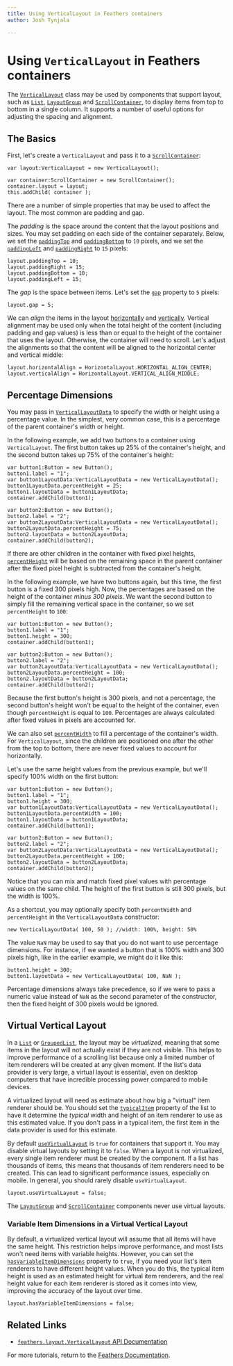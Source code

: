 ```yaml
---
title: Using VerticalLayout in Feathers containers  
author: Josh Tynjala

---
```

# Using `VerticalLayout` in Feathers containers

The [`VerticalLayout`](../api-reference/feathers/layout/VerticalLayout.html) class may be used by components that support layout, such as [`List`](list.html), [`LayoutGroup`](layout-group.html) and [`ScrollContainer`](scroll-container.html), to display items from top to bottom in a single column. It supports a number of useful options for adjusting the spacing and alignment.

## The Basics

First, let's create a `VerticalLayout` and pass it to a [`ScrollContainer`](scroll-container.html):

``` code
var layout:VerticalLayout = new VerticalLayout();
 
var container:ScrollContainer = new ScrollContainer();
container.layout = layout;
this.addChild( container );
```

There are a number of simple properties that may be used to affect the layout. The most common are padding and gap.

The *padding* is the space around the content that the layout positions and sizes. You may set padding on each side of the container separately. Below, we set the [`paddingTop`](../api-reference/feathers/layout/VerticalLayout.html#paddingTop) and [`paddingBottom`](../api-reference/feathers/layout/VerticalLayout.html#paddingBottom) to `10` pixels, and we set the [`paddingLeft`](../api-reference/feathers/layout/VerticalLayout.html#paddingLeft) and [`paddingRight`](../api-reference/feathers/layout/VerticalLayout.html#paddingRight) to `15` pixels:

``` code
layout.paddingTop = 10;
layout.paddingRight = 15;
layout.paddingBottom = 10;
layout.paddingLeft = 15;
```

The *gap* is the space between items. Let's set the [`gap`](../api-reference/feathers/layout/VerticalLayout.html#gap) property to `5` pixels:

``` code
layout.gap = 5;
```

We can *align* the items in the layout [horizontally](../api-reference/feathers/layout/VerticalLayout.html#horizontalAlign) and [vertically](../api-reference/feathers/layout/VerticalLayout.html#verticalAlign). Vertical alignment may be used only when the total height of the content (including padding and gap values) is less than or equal to the height of the container that uses the layout. Otherwise, the container will need to scroll. Let's adjust the alignments so that the content will be aligned to the horizontal center and vertical middle:

``` code
layout.horizontalAlign = HorizontalLayout.HORIZONTAL_ALIGN_CENTER;
layout.verticalAlign = HorizontalLayout.VERTICAL_ALIGN_MIDDLE;
```

## Percentage Dimensions

You may pass in [`VerticalLayoutData`](../api-reference/feathers/layout/VerticalLayoutData.html) to specify the width or height using a percentage value. In the simplest, very common case, this is a percentage of the parent container's width or height.

In the following example, we add two buttons to a container using `VerticalLayout`. The first button takes up 25% of the container's height, and the second button takes up 75% of the container's height:

``` code
var button1:Button = new Button();
button1.label = "1";
var button1LayoutData:VerticalLayoutData = new VerticalLayoutData();
button1LayoutData.percentHeight = 25;
button1.layoutData = button1LayoutData;
container.addChild(button1);
 
var button2:Button = new Button();
button2.label = "2";
var button2LayoutData:VerticalLayoutData = new VerticalLayoutData();
button2LayoutData.percentHeight = 75;
button2.layoutData = button2LayoutData;
container.addChild(button2);
```

If there are other children in the container with fixed pixel heights, [`percentHeight`](../api-reference/feathers/layout/VerticalLayoutData.html#percentHeight) will be based on the remaining space in the parent container after the fixed pixel height is subtracted from the container's height.

In the following example, we have two buttons again, but this time, the first button is a fixed 300 pixels high. Now, the percentages are based on the height of the container *minus 300 pixels*. We want the second button to simply fill the remaining vertical space in the container, so we set `percentHeight` to `100`:

``` code
var button1:Button = new Button();
button1.label = "1";
button1.height = 300;
container.addChild(button1);
 
var button2:Button = new Button();
button2.label = "2";
var button2LayoutData:VerticalLayoutData = new VerticalLayoutData();
button2LayoutData.percentHeight = 100;
button2.layoutData = button2LayoutData;
container.addChild(button2);
```

Because the first button's height is 300 pixels, and not a percentage, the second button's height won't be equal to the height of the container, even though `percentHeight` is equal to `100`. Percentages are always calculated after fixed values in pixels are accounted for.

We can also set [`percentWidth`](../api-reference/feathers/layout/VerticalLayoutData.html#percentWidth) to fill a percentage of the container's width. For `VerticalLayout`, since the children are positioned one after the other from the top to bottom, there are never fixed values to account for horizontally.

Let's use the same height values from the previous example, but we'll specify 100% width on the first button:

``` code
var button1:Button = new Button();
button1.label = "1";
button1.height = 300;
var button1LayoutData:VerticalLayoutData = new VerticalLayoutData();
button1LayoutData.percentWidth = 100;
button1.layoutData = button1LayoutData;
container.addChild(button1);
 
var button2:Button = new Button();
button2.label = "2";
var button2LayoutData:VerticalLayoutData = new VerticalLayoutData();
button2LayoutData.percentHeight = 100;
button2.layoutData = button2LayoutData;
container.addChild(button2);
```

Notice that you can mix and match fixed pixel values with percentage values on the same child. The height of the first button is still 300 pixels, but the width is 100%.

As a shortcut, you may optionally specify both `percentWidth` and `percentHeight` in the `VerticalLayoutData` constructor:

``` code
new VerticalLayoutData( 100, 50 ); //width: 100%, height: 50%
```

The value `NaN` may be used to say that you do not want to use percentage dimensions. For instance, if we wanted a button that is 100% width and 300 pixels high, like in the earlier example, we might do it like this:

``` code
button1.height = 300;
button1.layoutData = new VerticalLayoutData( 100, NaN );
```

Percentage dimensions always take precedence, so if we were to pass a numeric value instead of `NaN` as the second parameter of the constructor, then the fixed height of 300 pixels would be ignored.

## Virtual Vertical Layout

In a [`List`](list.html) or [`GroupedList`](grouped-list.html), the layout may be *virtualized*, meaning that some items in the layout will not actually exist if they are not visible. This helps to improve performance of a scrolling list because only a limited number of item renderers will be created at any given moment. If the list's data provider is very large, a virtual layout is essential, even on desktop computers that have incredible processing power compared to mobile devices.

A virtualized layout will need as estimate about how big a "virtual" item renderer should be. You should set the [`typicalItem`](../api-reference/feathers/controls/List.html#typicalItem) property of the list to have it determine the *typical* width and height of an item renderer to use as this estimated value. If you don't pass in a typical item, the first item in the data provider is used for this estimate.

By default [`useVirtualLayout`](../api-reference/feathers/layout/VerticalLayout.html#useVirtualLayout) is `true` for containers that support it. You may disable virtual layouts by setting it to `false`. When a layout is not virtualized, every single item renderer must be created by the component. If a list has thousands of items, this means that thousands of item renderers need to be created. This can lead to significant performance issues, especially on mobile. In general, you should rarely disable `useVirtualLayout`.

``` code
layout.useVirtualLayout = false;
```

The [`LayoutGroup`](layout-group.html) and [`ScrollContainer`](scroll-container.html) components never use virtual layouts.

### Variable Item Dimensions in a Virtual Vertical Layout

By default, a virtualized vertical layout will assume that all items will have the same height. This restriction helps improve performance, and most lists won't need items with variable heights. However, you can set the [`hasVariableItemDimensions`](../api-reference/feathers/layout/VerticalLayout.html#hasVariableItemDimensions) property to `true`, if you need your list's item renderers to have different height values. When you do this, the typical item height is used as an estimated height for virtual item renderers, and the real height value for each item renderer is stored as it comes into view, improving the accuracy of the layout over time.

``` code
layout.hasVariableItemDimensions = false;
```

## Related Links

-   [`feathers.layout.VerticalLayout` API Documentation](../api-reference/feathers/layout/VerticalLayout.html)

For more tutorials, return to the [Feathers Documentation](index.html).


